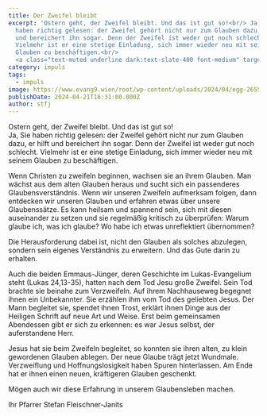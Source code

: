```yaml
---
title: Der Zweifel bleibt
excerpt: 'Ostern geht, der Zweifel bleibt. Und das ist gut so!<br/> Ja, Sie
  haben richtig gelesen: der Zweifel gehört nicht nur zum Glauben dazu, er hilft
  und bereichert ihn sogar. Denn der Zweifel ist weder gut noch schlecht.
  Vielmehr ist er eine stetige Einladung, sich immer wieder neu mit seinem
  Glauben zu beschäftigen.<br/>
  <a class="text-muted underline dark:text-slate-400 font-medium" target="_blank" target="_blank" href="https://www.evang9.wien/root/wp-content/uploads/2024/04/Gemeindezeitung202404.pdf">PDF</a>'
category: impuls
tags:
  - impuls
image: https://www.evang9.wien/root/wp-content/uploads/2024/04/egg-2655031_200.jpg
publishDate: 2024-04-21T16:31:00.000Z
author: stfj
---
```


Ostern geht, der Zweifel bleibt. Und das ist gut so!<br/>
Ja, Sie haben richtig gelesen: der Zweifel gehört nicht nur zum Glauben dazu, er hilft und bereichert ihn sogar. Denn der Zweifel ist weder gut noch schlecht. Vielmehr ist er eine stetige Einladung, sich immer wieder neu mit seinem Glauben zu beschäftigen.

Wenn Christen zu zweifeln beginnen, wachsen sie an ihrem Glauben. Man wächst aus dem alten Glauben heraus und sucht sich ein passenderes Glaubensverständnis. Wenn wir unseren Zweifeln aufmerksam folgen, dann entdecken wir unseren Glauben und erfahren etwas über unsere Glaubenssätze. Es kann heilsam und spannend sein, sich mit diesen auseinander zu setzen und sie regelmäßig kritisch zu überprüfen: Warum glaube ich, was ich glaube? Wo habe ich etwas unreflektiert übernommen?

Die Herausforderung dabei ist, nicht den Glauben als solches abzulegen, sondern sein eigenes Verständnis zu erweitern. Und das Gute darin zu erhalten.

Auch die beiden Emmaus-Jünger, deren Geschichte im Lukas-Evangelium steht (Lukas 24,13-35), hatten nach dem Tod Jesu große Zweifel. Sein Tod brachte sie beinahe zum Verzweifeln. Auf ihrem Nachhauseweg begegnet ihnen ein Unbekannter. Sie erzählen ihm vom Tod des geliebten Jesus. Der Mann begleitet sie, spendet ihnen Trost, erklärt ihnen Dinge aus der Heiligen Schrift auf neue Art und Weise. Erst beim gemeinsamen Abendessen gibt er sich zu erkennen: es war Jesus selbst, der auferstandene Herr.

Jesus hat sie beim Zweifeln begleitet, so konnten sie ihren alten, zu klein gewordenen
Glauben ablegen. Der neue Glaube trägt jetzt Wundmale. Verzweiflung und Hoffnungslosigkeit haben Spuren hinterlassen. Am Ende hat er ihnen einen neuen, kräftigeren Glauben geschenkt.

Mögen auch wir diese Erfahrung in unserem Glaubensleben machen.

Ihr Pfarrer Stefan Fleischner-Janits
